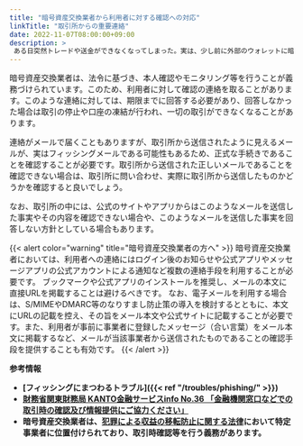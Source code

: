 ```yaml
---
title: "暗号資産交換業者から利用者に対する確認への対応"
linkTitle: "取引所からの重要連絡"
date: 2022-11-07T08:00:00+09:00
description: >
 ある日突然トレードや送金ができなくなってしまった。実は、少し前に外部のウォレットに暗号資産を移転したことがあったが、そのときに取引目的を確認するメールが来ていたようで、そのメールを見落としたまま回答期限が来てしまい、取引が停止されてしまった。
---
```


暗号資産交換業者は、法令に基づき、本人確認やモニタリング等を行うことが義務づけられています。このため、利用者に対して確認の連絡を取ることがあります。このような連絡に対しては、期限までに回答する必要があり、回答しなかった場合は取引の停止や口座の凍結が行われ、一切の取引ができなくなることがあります。

連絡がメールで届くこともありますが、取引所から送信されたように見えるメールが、実はフィッシングメールである可能性もあるため、正式な手続きであることを確認することが必要です。取引所から送信された正しいメールであることを確認できない場合は、取引所に問い合わせ、実際に取引所から送信したものかどうかを確認すると良いでしょう。

なお、取引所の中には、公式のサイトやアプリからはこのようなメールを送信した事実やその内容を確認できない場合や、このようなメールを送信した事実を回答しない方針としている場合もあります。

{{< alert color="warning" title="暗号資産交換業者の方へ" >}}
暗号資産交換業者においては、利用者への連絡にはログイン後のお知らせや公式アプリやメッセージアプリの公式アカウントによる通知など複数の連絡手段を利用することが必要です。
ブックマークや公式アプリのインストールを推奨し、メールの本文に直接URLを掲載することは避けるべきです。
なお、電子メールを利用する場合は、S/MIMEやDMARC等のなりすまし防止策の導入を検討するとともに、本文にURLの記載を控え、その旨をメール本文や公式サイトに記載することが必要です。また、利用者が事前に事業者に登録したメッセージ（合い言葉）をメール本文に掲載するなど、メールが当該事業者から送信されたものであることの確認手段を提供することも有効です。
{{< /alert >}}

<b>参考情報<b/>

- [フィッシングにまつわるトラブル]({{< ref "/troubles/phishing/" >}})
- [財務省関東財務局 KANTO金融サービスinfo No.36 「金融機関窓口などでの取引時の確認及び情報提供にご協力ください」](https://lfb.mof.go.jp/kantou/content/000221444.pdf)
- 暗号資産交換業者は、[犯罪による収益の移転防止に関する法律](https://elaws.e-gov.go.jp/document?lawid=419AC0000000022)において特定事業者に位置付けられており、取引時確認等を行う義務があります。